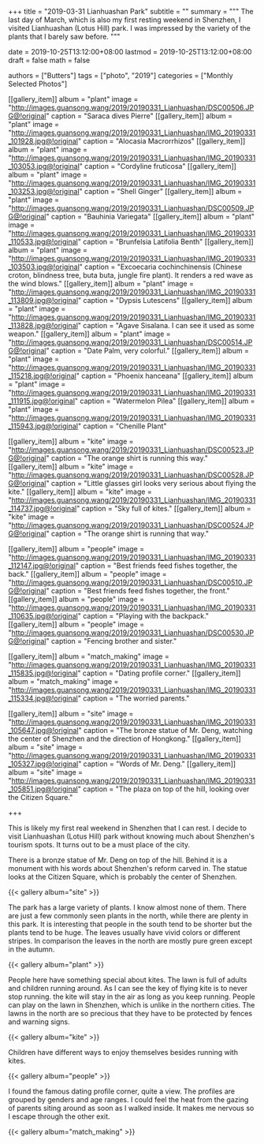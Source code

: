 +++
title = "2019-03-31 Lianhuashan Park"
subtitle = ""
summary = """
The last day of March, which is also my first resting weekend in Shenzhen,
I visited Lianhuashan (Lotus Hill) park.
I was impressed by the variety of the plants that I barely saw before.
"""

date = 2019-10-25T13:12:00+08:00
lastmod = 2019-10-25T13:12:00+08:00
draft = false
math = false

authors = ["Butters"]
tags = ["photo", "2019"]
categories = ["Monthly Selected Photos"]

[[gallery_item]]
album = "plant"
image = "http://images.guansong.wang/2019/20190331_Lianhuashan/DSC00506.JPG@!original"
caption = "Saraca dives Pierre"
[[gallery_item]]
album = "plant"
image = "http://images.guansong.wang/2019/20190331_Lianhuashan/IMG_20190331_101928.jpg@!original"
caption = "Alocasia Macrorrhizos"
[[gallery_item]]
album = "plant"
image = "http://images.guansong.wang/2019/20190331_Lianhuashan/IMG_20190331_103053.jpg@!original"
caption = "Cordyline fruticosa"
[[gallery_item]]
album = "plant"
image = "http://images.guansong.wang/2019/20190331_Lianhuashan/IMG_20190331_103253.jpg@!original"
caption = "Shell Ginger"
[[gallery_item]]
album = "plant"
image = "http://images.guansong.wang/2019/20190331_Lianhuashan/DSC00509.JPG@!original"
caption = "Bauhinia Variegata"
[[gallery_item]]
album = "plant"
image = "http://images.guansong.wang/2019/20190331_Lianhuashan/IMG_20190331_110533.jpg@!original"
caption = "Brunfelsia Latifolia Benth"
[[gallery_item]]
album = "plant"
image = "http://images.guansong.wang/2019/20190331_Lianhuashan/IMG_20190331_103503.jpg@!original"
caption = "Excoecaria cochinchinensis (Chinese croton, blindness tree, buta buta, jungle fire plant). It renders a red wave as the wind blows."
[[gallery_item]]
album = "plant"
image = "http://images.guansong.wang/2019/20190331_Lianhuashan/IMG_20190331_113809.jpg@!original"
caption = "Dypsis Lutescens"
[[gallery_item]]
album = "plant"
image = "http://images.guansong.wang/2019/20190331_Lianhuashan/IMG_20190331_113828.jpg@!original"
caption = "Agave Sisalana. I can see it used as some weapon."
[[gallery_item]]
album = "plant"
image = "http://images.guansong.wang/2019/20190331_Lianhuashan/DSC00514.JPG@!original"
caption = "Date Palm, very colorful."
[[gallery_item]]
album = "plant"
image = "http://images.guansong.wang/2019/20190331_Lianhuashan/IMG_20190331_115218.jpg@!original"
caption = "Phoenix hanceana"
[[gallery_item]]
album = "plant"
image = "http://images.guansong.wang/2019/20190331_Lianhuashan/IMG_20190331_111915.jpg@!original"
caption = "Watermelon Pilea"
[[gallery_item]]
album = "plant"
image = "http://images.guansong.wang/2019/20190331_Lianhuashan/IMG_20190331_115943.jpg@!original"
caption = "Chenille Plant"

[[gallery_item]]
album = "kite"
image = "http://images.guansong.wang/2019/20190331_Lianhuashan/DSC00523.JPG@!original"
caption = "The orange shirt is running this way."
[[gallery_item]]
album = "kite"
image = "http://images.guansong.wang/2019/20190331_Lianhuashan/DSC00528.JPG@!original"
caption = "Little glasses girl looks very serious about flying the kite."
[[gallery_item]]
album = "kite"
image = "http://images.guansong.wang/2019/20190331_Lianhuashan/IMG_20190331_114737.jpg@!original"
caption = "Sky full of kites."
[[gallery_item]]
album = "kite"
image = "http://images.guansong.wang/2019/20190331_Lianhuashan/DSC00524.JPG@!original"
caption = "The orange shirt is running that way."

[[gallery_item]]
album = "people"
image = "http://images.guansong.wang/2019/20190331_Lianhuashan/IMG_20190331_112147.jpg@!original"
caption = "Best friends feed fishes together, the back."
[[gallery_item]]
album = "people"
image = "http://images.guansong.wang/2019/20190331_Lianhuashan/DSC00510.JPG@!original"
caption = "Best friends feed fishes together, the front."
[[gallery_item]]
album = "people"
image = "http://images.guansong.wang/2019/20190331_Lianhuashan/IMG_20190331_110635.jpg@!original"
caption = "Playing with the backpack."
[[gallery_item]]
album = "people"
image = "http://images.guansong.wang/2019/20190331_Lianhuashan/DSC00530.JPG@!original"
caption = "Fencing brother and sister."

[[gallery_item]]
album = "match_making"
image = "http://images.guansong.wang/2019/20190331_Lianhuashan/IMG_20190331_115835.jpg@!original"
caption = "Dating profile corner."
[[gallery_item]]
album = "match_making"
image = "http://images.guansong.wang/2019/20190331_Lianhuashan/IMG_20190331_115334.jpg@!original"
caption = "The worried parents."

[[gallery_item]]
album = "site"
image = "http://images.guansong.wang/2019/20190331_Lianhuashan/IMG_20190331_105647.jpg@!original"
caption = "The bronze statue of Mr. Deng, watching the center of Shenzhen and the direction of Hongkong."
[[gallery_item]]
album = "site"
image = "http://images.guansong.wang/2019/20190331_Lianhuashan/IMG_20190331_105327.jpg@!original"
caption = "Words of Mr. Deng."
[[gallery_item]]
album = "site"
image = "http://images.guansong.wang/2019/20190331_Lianhuashan/IMG_20190331_105851.jpg@!original"
caption = "The plaza on top of the hill, looking over the Citizen Square."

+++

This is likely my first real weekend in Shenzhen that I can rest.
I decide to visit Lianhuashan (Lotus Hill) park without knowing much about Shenzhen's tourism spots.
It turns out to be a must place of the city.

There is a bronze statue of Mr. Deng on top of the hill.
Behind it is a monument with his words about Shenzhen's reform carved in.
The statue looks at the Citizen Square, which is probably the center of Shenzhen.

{{< gallery album="site" >}}

The park has a large variety of plants.
I know almost none of them.
There are just a few commonly seen plants in the north, while there are plenty in this park.
It is interesting that people in the south tend to be shorter but the plants tend to be huge.
The leaves usually have vivid colors or different stripes.
In comparison the leaves in the north are mostly pure green except in the autumn.

{{< gallery album="plant" >}}

People here have something special about kites.
The lawn is full of adults and children running around.
As I can see the key of flying kite is to never stop running.
the kite will stay in the air as long as you keep running.
People can play on the lawn in Shenzhen, which is unlike in the northern cities.
The lawns in the north are so precious that they have to be protected by fences and warning signs.

{{< gallery album="kite" >}}

Children have different ways to enjoy themselves besides running with kites.

{{< gallery album="people" >}}

I found the famous dating profile corner, quite a view.
The profiles are grouped by genders and age ranges.
I could feel the heat from the gazing of parents siting around
as soon as I walked inside.
It makes me nervous so I escape through the other exit.

{{< gallery album="match_making" >}}